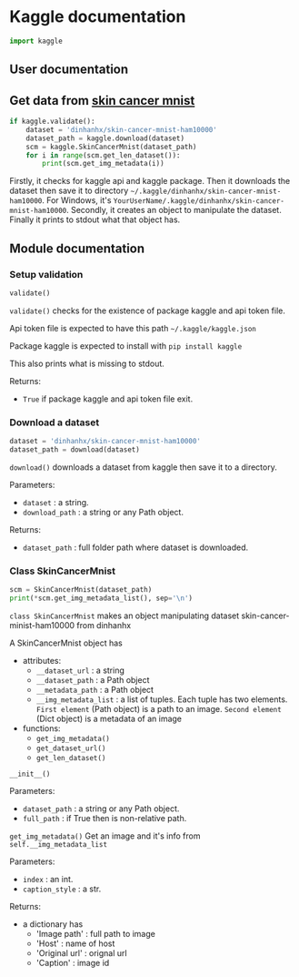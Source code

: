 # Kaggle documentation

```Python
import kaggle
```

## User documentation

## Get data from [skin cancer mnist](https://www.kaggle.com/dinhanhx/skin-cancer-mnist-ham10000)

```Python
if kaggle.validate():
    dataset = 'dinhanhx/skin-cancer-mnist-ham10000'
    dataset_path = kaggle.download(dataset)
    scm = kaggle.SkinCancerMnist(dataset_path)
    for i in range(scm.get_len_dataset()):
        print(scm.get_img_metadata(i))

```

Firstly, it checks for kaggle api and kaggle package. Then it downloads the dataset then save it to directory `~/.kaggle/dinhanhx/skin-cancer-mnist-ham10000`. For Windows, it's `YourUserName/.kaggle/dinhanhx/skin-cancer-mnist-ham10000`. Secondly, it creates an object to manipulate the dataset. Finally it prints to stdout what that object has.

## Module documentation

### Setup validation

```Python
validate()
```

`validate()` checks for the existence of package kaggle and api token file.

Api token file is expected to have this path `~/.kaggle/kaggle.json`

Package kaggle is expected to install with `pip install kaggle`

This also prints what is missing to stdout.

Returns:
  - `True` if package kaggle and api token file exit.

### Download a dataset

```Python
dataset = 'dinhanhx/skin-cancer-mnist-ham10000'
dataset_path = download(dataset)
```

`download()` downloads a dataset from kaggle then save it to a directory.

Parameters:
  - `dataset` : a string.
  - `download_path` : a string or any Path object.

Returns:
  - `dataset_path` : full folder path where dataset is downloaded.

### Class SkinCancerMnist

```Python
scm = SkinCancerMnist(dataset_path)
print(*scm.get_img_metadata_list(), sep='\n')
```

`class SkinCancerMnist` makes an object manipulating dataset skin-cancer-minist-ham10000 from dinhanhx

A SkinCancerMnist object has
  - attributes:
    - `__dataset_url` : a string
    - `__dataset_path` : a Path object
    - `__metadata_path` : a Path object
    - `__img_metadata_list` : a list of tuples. Each tuple has two elements. `First element` (Path object) is a path to an image. `Second element` (Dict object) is a metadata of an image
  - functions:
    - `get_img_metadata()`
    - `get_dataset_url()`
    - `get_len_dataset()`

`__init__()`

Parameters:
  - `dataset_path` : a string or any Path object.
  - `full_path` : if True then is non-relative path.


`get_img_metadata()`
Get an image and it's info from `self.__img_metadata_list`

Parameters:
  - `index` : an int.
  - `caption_style` : a str.

Returns:
  - a dictionary has
    - 'Image path' : full path to image
    - 'Host' : name of host
    - 'Original url' : orignal url
    - 'Caption' : image id
